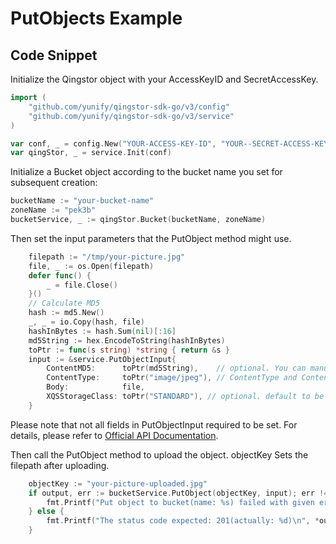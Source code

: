 # PutObjects Example

## Code Snippet

Initialize the Qingstor object with your AccessKeyID and SecretAccessKey.

```go
import (
	"github.com/yunify/qingstor-sdk-go/v3/config"
	"github.com/yunify/qingstor-sdk-go/v3/service"
)

var conf, _ = config.New("YOUR-ACCESS-KEY-ID", "YOUR--SECRET-ACCESS-KEY")
var qingStor, _ = service.Init(conf)
```

Initialize a Bucket object according to the bucket name you set for subsequent creation:

```go
bucketName := "your-bucket-name"
zoneName := "pek3b"
bucketService, _ := qingStor.Bucket(bucketName, zoneName)
```

Then set the input parameters that the PutObject method might use.

```go
	filepath := "/tmp/your-picture.jpg"
	file, _ := os.Open(filepath)
	defer func() {
		_ = file.Close()
	}()
	// Calculate MD5
	hash := md5.New()
	_, _ = io.Copy(hash, file)
	hashInBytes := hash.Sum(nil)[:16]
	md5String := hex.EncodeToString(hashInBytes)
	toPtr := func(s string) *string { return &s }
	input := &service.PutObjectInput{
		ContentMD5:      toPtr(md5String),    // optional. You can manually calculate this to check uploaded file is intact or not.
		ContentType:     toPtr("image/jpeg"), // ContentType and ContentLength will be detected automatically if empty
		Body:            file,
		XQSStorageClass: toPtr("STANDARD"), // optional. default to be “STANDARD”. value can be "STANDARD" or “STANDARD_IA”.
	}
```

Please note that not all fields in PutObjectInput required to be set. For details, please refer to [Official API Documentation](https://docs.qingcloud.com/qingstor/api/object/put).

Then call the PutObject method to upload the object. objectKey Sets the filepath after uploading.

```go
	objectKey := "your-picture-uploaded.jpg"
	if output, err := bucketService.PutObject(objectKey, input); err != nil {
		fmt.Printf("Put object to bucket(name: %s) failed with given error: %s\n", bucketName, err)
	} else {
		fmt.Printf("The status code expected: 201(actually: %d)\n", *output.StatusCode)
	}
```